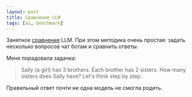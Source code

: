 ```yaml
---
layout: post
title: Сравнение LLM
tags: [ai, benchmark]
---
```

Занятное [сравнение](https://benchmarks.llmonitor.com/) LLM. При этом методика очень простая: задать несколько вопросов чат ботам и сравнить ответы.

Меня порадовала задачка:
> Sally (a girl) has 3 brothers. Each brother has 2 sisters. How many sisters does Sally have? Let's think step by step.

Правильный ответ почти ни одна модель не смогла родить.
